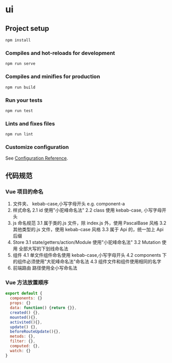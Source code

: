 # ui

## Project setup

```
npm install
```

### Compiles and hot-reloads for development

```
npm run serve
```

### Compiles and minifies for production

```
npm run build
```

### Run your tests

```
npm run test
```

### Lints and fixes files

```
npm run lint
```

### Customize configuration

See [Configuration Reference](https://cli.vuejs.org/config/).

## 代码规范

### Vue 项目的命名

1. 文件夹、
   kebab-case,小写字母开头 e.g. component-a
2. 样式命名
   2.1 id 使用"小驼峰命名法"
   2.2 class 使用 kebab-case, 小写字母开头
3. js 命名规范
   3.1 属于类的.js 文件，除 index.js 外，使用 PascalBase 风格
   3.2 其他类型的.js 文件，使用 kebab-case 风格
   3.3 属于 Api 的，统一加上 Api 后缀
4. Store
   3.1 state/getters/action/Module 使用"小驼峰命名法"
   3.2 Mutation 使用 全部大写的下划线命名法
5. 组件
   4.1 单文件组件命名使用 kebab-case,小写字母开头
   4.2 components 下的组件必须使用"大驼峰命名法"命名法
   4.3 组件文件和组件使用相同的名字
6. 前端路由
   路径使用全小写命名法

### Vue 方法放置顺序

```js
export default {
  components: {}
  props: {}
  data: function() {return {}},
  created() {},
  mounted(){},
  activited(){},
  update() {},
  beforeRouteUpdate(){},
  metods: {},
  filter: {},
  computed: {},
  watch: {}
}
```
